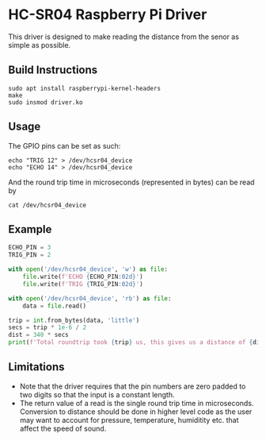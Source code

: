 # HC-SR04 Raspberry Pi Driver
This driver is designed to make reading the distance from the senor as simple as possible.

## Build Instructions

```
sudo apt install raspberrypi-kernel-headers
make
sudo insmod driver.ko
```

## Usage

The GPIO pins can be set as such:
```
echo "TRIG 12" > /dev/hcsr04_device
echo "ECHO 14" > /dev/hcsr04_device
```
And the round trip time in microseconds (represented in bytes) can be read by
```
cat /dev/hcsr04_device
```

## Example

```python
ECHO_PIN = 3
TRIG_PIN = 2

with open('/dev/hcsr04_device', 'w') as file:
    file.write(f'ECHO {ECHO_PIN:02d}')
    file.write(f'TRIG {TRIG_PIN:02d}')

with open('/dev/hcsr04_device', 'rb') as file:
    data = file.read()

trip = int.from_bytes(data, 'little')
secs = trip * 1e-6 / 2
dist = 340 * secs
print(f'Total roundtrip took {trip} us, this gives us a distance of {dist * 100:.2f} cm')
```

## Limitations
- Note that the driver requires that the pin numbers are zero padded to two digits so that the input is a constant length.
- The return value of a read is the single round trip time in microseconds. Conversion to distance should be done in higher level code as the user may want to account for pressure, temperature, humiditity etc. that affect the speed of sound.